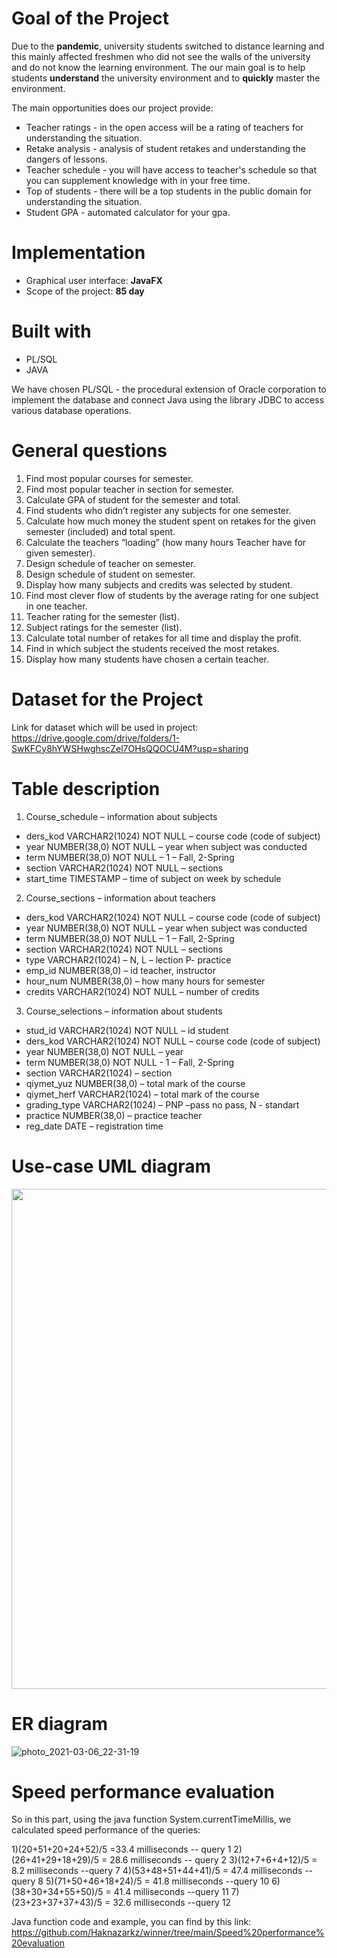 # **Goal of the Project**
Due to the **pandemic**, university students switched to distance learning and this mainly affected freshmen who did not see the walls of the university and do not know the learning environment.
The our main goal is to help students **understand** the university environment and to **quickly** master the environment.

The main opportunities does our project provide:
  * Teacher ratings - in the open access will be a rating of teachers for understanding the situation.
  * Retake analysis - analysis of student retakes and understanding the dangers of lessons.
  * Teacher schedule - you will have access to teacher's schedule so that you can supplement knowledge with in your free time.
  * Top of students - there will be a top students in the public domain for understanding the situation.
  * Student GPA - automated calculator for your gpa.


# **Implementation**
  * Graphical user interface: **JavaFX**
  * Scope of the project: **85 day**
  

# **Built with**
  * PL/SQL
  * JAVA
  
  We have chosen PL/SQL - the procedural extension of Oracle corporation to implement the database and connect Java using the library JDBC to access various database operations.
  
 # **General questions**
 1. Find most popular courses for semester. 
 2. Find most popular teacher in section for semester.
 3. Calculate GPA of student for the semester and total.
 4. Find students who didn’t register any subjects for one semester.
 5. Calculate how much money the student spent on retakes for the given semester (included) and total spent.
 6. Calculate the teachers “loading” (how many hours Teacher have for given semester).
 7. Design schedule of teacher on semester.
 8. Design schedule of student on semester.
 9. Display how many subjects and credits was selected by student.
 10. Find most clever flow of students by the average rating for one subject in one teacher.
 11. Teacher rating for the semester (list).
 12. Subject ratings for the semester (list).
 13. Calculate total number of retakes for all time and display the profit.
 14. Find in which subject the students received the most retakes.
 15. Display how many students have chosen a certain teacher.
 
 # **Dataset for the Project** 
 Link for dataset which will be used in project: 
 https://drive.google.com/drive/folders/1-SwKFCy8hYWSHwghscZel7OHsQQOCU4M?usp=sharing
 
 # **Table description** 
 1. Course_schedule – information about subjects
* ders_kod VARCHAR2(1024) NOT NULL – course code (code of subject)
* year NUMBER(38,0) NOT NULL – year when subject was conducted
* term NUMBER(38,0) NOT NULL – 1 – Fall, 2-Spring
* section VARCHAR2(1024) NOT NULL – sections 
* start_time TIMESTAMP – time of subject on week by schedule

 2. Course_sections – information about teachers
* ders_kod VARCHAR2(1024) NOT NULL – course code (code of subject)
* year NUMBER(38,0) NOT NULL – year when subject was conducted
* term NUMBER(38,0) NOT NULL – 1 – Fall, 2-Spring
* section VARCHAR2(1024) NOT NULL – sections
* type VARCHAR2(1024) – N, L – lection P- practice
* emp_id NUMBER(38,0) – id teacher, instructor
* hour_num NUMBER(38,0) – how many hours for semester
* credits VARCHAR2(1024) NOT NULL – number of credits

3. Course_selections – information about students
* stud_id VARCHAR2(1024) NOT NULL – id student
* ders_kod VARCHAR2(1024) NOT NULL – course code (code of subject)
* year NUMBER(38,0) NOT NULL – year
* term NUMBER(38,0) NOT NULL - 1 – Fall, 2-Spring
* section VARCHAR2(1024) – section
* qiymet_yuz NUMBER(38,0) – total mark of the course
* qiymet_herf VARCHAR2(1024) – total mark of the course
* grading_type VARCHAR2(1024) – PNP –pass no pass, N - standart
* practice NUMBER(38,0) – practice teacher
* reg_date DATE – registration time

# **Use-case UML diagram**
<p align="center">
  <img src="https://user-images.githubusercontent.com/49248372/109021122-caaeb380-76e4-11eb-9efa-8583485f0727.jpg" width="1250" height="800" title="Use-case UML diagram">
</p>


# **ER diagram**
![photo_2021-03-06_22-31-19](https://user-images.githubusercontent.com/49248372/110213784-b67c6a80-7ecb-11eb-9bdc-d68fd20e5c95.jpg)



# Speed performance evaluation
So in this part, using the java function System.currentTimeMillis, we calculated speed performance of the queries:

1)(20+51+20+24+52)/5 =33.4 milliseconds 	-- query 1
2)(26+41+29+18+29)/5 = 28.6 milliseconds	-- query 2
3)(12+7+6+4+12)/5 = 8.2 milliseconds		--query 7
4)(53+48+51+44+41)/5 = 47.4 milliseconds	--query 8
5)(71+50+46+18+24)/5 = 41.8 milliseconds	--query 10
6)(38+30+34+55+50)/5 = 41.4 milliseconds	--query 11
7)(23+23+37+37+43)/5 = 32.6 milliseconds	--query 12

Java function code and example, you can find by this link: 
https://github.com/Haknazarkz/winner/tree/main/Speed%20performance%20evaluation

